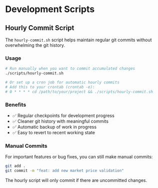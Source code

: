 # Development Scripts

## Hourly Commit Script

The `hourly-commit.sh` script helps maintain regular git commits without overwhelming the git history.

### Usage

```bash
# Run manually when you want to commit accumulated changes
./scripts/hourly-commit.sh

# Or set up a cron job for automatic hourly commits
# Add this to your crontab (crontab -e):
# 0 * * * * cd /path/to/your/project && ./scripts/hourly-commit.sh
```

### Benefits

- ✅ Regular checkpoints for development progress
- ✅ Cleaner git history with meaningful commits
- ✅ Automatic backup of work in progress
- ✅ Easy to revert to recent working state

### Manual Commits

For important features or bug fixes, you can still make manual commits:

```bash
git add .
git commit -m "feat: add new market price validation"
```

The hourly script will only commit if there are uncommitted changes.
